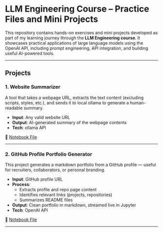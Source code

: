# LLM Engineering Course – Practice Files and Mini Projects

This repository contains hands-on exercises and mini projects developed as part of my learning journey through the **LLM Engineering course**. It showcases practical applications of large language models using the OpenAI API, including prompt engineering, API integration, and building useful AI-powered tools.

---

## Projects

### 1. Website Summarizer

A tool that takes a webpage URL, extracts the text content (excluding scripts, styles, etc.), and sends it to local ollama to generate a human-readable summary.

- **Input**: Any valid website URL
- **Output**: AI-generated summary of the webpage contents
- **Tech**: ollama API

📄 [Notebook File](./Week%201/Website%20Summarization.ipynb)

---

### 2. GitHub Profile Portfolio Generator

This project generates a markdown portfolio from a GitHub profile — useful for recruiters, collaborators, or personal branding.

- **Input**: GitHub profile URL
- **Process**:
  - Extracts profile and repo page content
  - Identifies relevant links (projects, repositories)
  - Summarizes README files
- **Output**: Clean portfolio in markdown, streamed live in Jupyter
- **Tech**: OpenAI API

📄 [Notebook File](./Week%201/GitHub%20Portfolio.ipynb)

---
